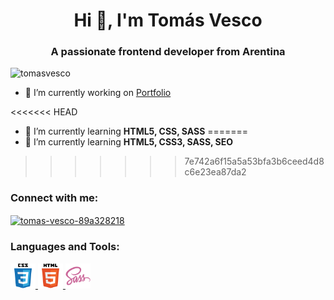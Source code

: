 <h1 align="center">Hi 👋, I'm Tomás Vesco</h1>
<h3 align="center">A passionate frontend developer from Arentina</h3>

<p align="left"> <img src="https://komarev.com/ghpvc/?username=tomasvesco&label=Profile%20views&color=0e75b6&style=flat" alt="tomasvesco" /> </p>

- 🔭 I’m currently working on [Portfolio](https://tomasvesco.github.io/Portafolio/)

<<<<<<< HEAD
- 🌱 I’m currently learning **HTML5, CSS, SASS**
=======
- 🌱 I’m currently learning **HTML5, CSS3, SASS, SEO**
>>>>>>> 7e742a6f15a5a53bfa3b6ceed4d8c6e23ea87da2

<h3 align="left">Connect with me:</h3>
<p align="left">
<a href="https://linkedin.com/in/tomas-vesco-89a328218" target="blank"><img align="center" src="https://raw.githubusercontent.com/rahuldkjain/github-profile-readme-generator/master/src/images/icons/Social/linked-in-alt.svg" alt="tomas-vesco-89a328218" height="30" width="40" /></a>
</p>

<h3 align="left">Languages and Tools:</h3>
<p align="left"> <a href="https://www.w3schools.com/css/" target="_blank"> <img src="https://raw.githubusercontent.com/devicons/devicon/master/icons/css3/css3-original-wordmark.svg" alt="css3" width="40" height="40"/> </a> <a href="https://www.w3.org/html/" target="_blank"> <img src="https://raw.githubusercontent.com/devicons/devicon/master/icons/html5/html5-original-wordmark.svg" alt="html5" width="40" height="40"/> </a> <a href="https://sass-lang.com" target="_blank"> <img src="https://raw.githubusercontent.com/devicons/devicon/master/icons/sass/sass-original.svg" alt="sass" width="40" height="40"/> </a> </p>
